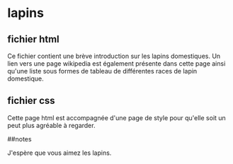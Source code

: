 # lapins

## fichier html

Ce fichier contient une brève introduction sur les lapins domestiques. Un lien vers une page wikipedia est également présente dans cette page ainsi qu'une liste sous formes de tableau de différentes races de lapin domestique.

## fichier css

Cette page html est accompagnée d'une page de style pour qu'elle soit un peut plus agréable à regarder.

##notes

J'espère que vous aimez les lapins.
